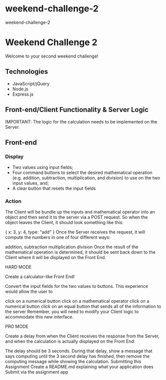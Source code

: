 # weekend-challenge-2
weekend-challenge-2

# Weekend Challenge 2
Welcome to your second weekend challenge!

## Technologies
* JavaScript/jQuery
* Node.js
* Express.js

## Front-end/Client Functionality & Server Logic
IMPORTANT: The logic for the calculation needs to be implemented on the Server.

## Front-end
### Display
* Two values using input fields;
* Four command buttons to select the desired mathematical operation (e.g. addition, subtraction, multiplication, and division) to use on the two input values, and;
* A clear button that resets the input fields

### Action
The Client will be bundle up the inputs and mathematical operator into an object and then send it to the server via a POST request. So when the object leaves the Client, it should look something like this:

{
   x: 3,
   y: 4,
   type: "add"
}
Once the Server receives the request, it will compute the numbers in one of four different ways:

addition,
subtraction
multiplication
division
Once the result of the mathematical operation is determined, it should be sent back down to the Client where it will be displayed on the Front End.

HARD MODE

Create a calculator-like Front End!

Convert the input fields for the two values to buttons. This experience would allow the user to

click on a numerical button
click on a mathematical operator
click on a numerical button
click on an equal button that sends all of the information to the server
Remember, you will need to modify your Client logic to accommodate this new interface.

PRO MODE

Create a delay from when the Client receives the response from the Server, and when the calculation is actually displayed on the Front End:

The delay should be 3 seconds.
During that delay, show a message that says computing until the 3 second delay has finished, then remove the computing message while showing the calculation.
Submitting this Assignment
Create a README.md explaining what your application does
Submit via the assignment app
